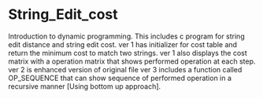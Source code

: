 # String_Edit_cost
Introduction to dynamic programming. This includes c program for string edit distance and string edit cost.
ver 1 has initializer for cost table and return the minimum cost to match two strings.
ver 1 also displays the cost matrix with a operation matrix that shows performed operation at each step.
ver 2 is enhanced version of original file
ver 3 includes a function called OP_SEQUENCE that can show sequence of performed operation in a recursive manner [Using bottom up approach].

